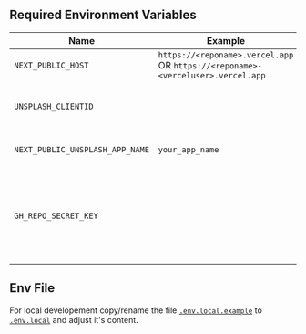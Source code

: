 ## Required Environment Variables

|Name|Example|Desc|
|---|---|---|
| `NEXT_PUBLIC_HOST` | `https://<reponame>.vercel.app` OR `https://<reponame>-<verceluser>.vercel.app`  | The domain of the application `https://subdomain.domain.tld` |
| `UNSPLASH_CLIENTID` |  | Key for using the Unsplash API.<br />**Requires**: [Unsplash-Account](https://unsplash.com/oauth/applications) + [-Application](https://unsplash.com/oauth/applications) |
| `NEXT_PUBLIC_UNSPLASH_APP_NAME` | `your_app_name` | Unsplash wants this added on backlinks (unclear for what because it's not unique) |
| `GH_REPO_SECRET_KEY` |  | Used for "On-Demand Incremental Static Regeneration" to work on PRD.<br />**Requires**: [API Endpoint](../src/pages/api/revalidate/potd/[[...nr]].ts) + [GitHub Repository Secret](https://github.com/grmpf/on-demand-isr/settings/secrets/actions) (Repo Settings > Secrets > Actions > Repository secrets) |

## Env File

For local developement copy/rename the file [`.env.local.example`](../.env.local.example) to [`.env.local`](../.env.local) and adjust it's content.

